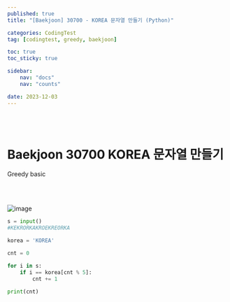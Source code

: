 ```yaml
---
published: true
title: "[Baekjoon] 30700 - KOREA 문자열 만들기 (Python)"

categories: CodingTest
tag: [codingtest, greedy, baekjoon]

toc: true
toc_sticky: true

sidebar:
    nav: "docs"
    nav: "counts"

date: 2023-12-03
---
```

<br>
<br>

# Baekjoon 30700 KOREA 문자열 만들기

Greedy basic

<br>
<br>


![image](https://github.com/leejongseok1/digivice/assets/79849878/71c52d8b-c73c-43fb-afd0-a508011b8315)


```python
s = input()
#KEKRORKAKROEKREORKA

korea = 'KOREA'

cnt = 0

for i in s:
    if i == korea[cnt % 5]:
        cnt += 1

print(cnt)
```